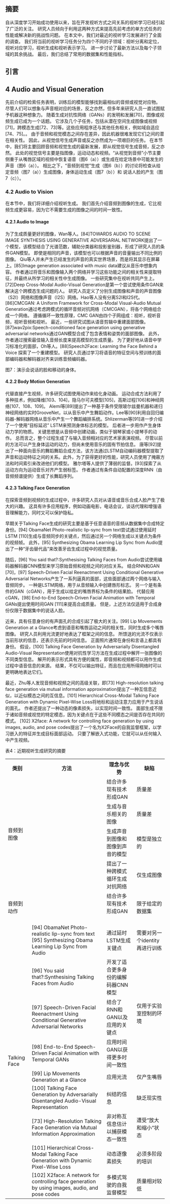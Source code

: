## 摘要
自从深度学习开始成功使用以来，旨在开发视听方式之间关系的视听学习已经引起了广泛的关注。 研究人员倾向于利用这两种方式来提高先前考虑的单方式任务的性能或解决新的挑战性问题。 在本文中，我们对最近的视听学习发展进行了全面的调查。 我们将当前的视听学习任务分为四个不同的子领域：视听分离和定位，视听对应学习，视听生成和视听表示学习。 进一步讨论了最新方法以及每个子领域的其余挑战。 最后，我们总结了常用的数据集和性能指标。

## 引言

## 4 Audio and Visual Generation

先前介绍的检索任务表明，训练后的模型能够找到最相似的音频或视觉对应物。
尽管人们可以想象与声音相对应的场景，反之亦然，但多年来研究人员一直试图赋予机器这种想象力。 随着生成对抗性网络（GANs）的发明和发展[70]，图像或视频生成已成为一个话题。 它涉及几个子任务，包括从潜在空间生成图像或视频[71]，跨模态生成[72、73]等。这些应用程序还与其他任务相关，例如域自适应[74、75]。。 由于音频和视觉模态之间存在差异，因此机器很难发现它们之间的潜在相关性。 因此，从视觉信号生成声音或反之亦然成为一项艰巨的任务。
在本节中，我们将主要回顾音频和视觉生成的最新发展，即从视觉信号生成音频，反之亦然。 此处的视觉信号主要是指图像，运动动态和视频。“从视觉到音频”小节主要侧重于从嘴唇区域的视频中恢复语音（图6（a））或生成在给定场景中可能发生的声音（图6（a））。 相比之下，“音频到视觉”生成（图6（b））的讨论将检查从给定音频（图7（a））生成图像，身体运动生成（图7（b））和 说话人脸的产生（图7（c））。

### 4.2 Audio to Vision

在本节中，我们将详细介绍视听生成。 我们首先介绍音频到图像的生成，它比视频生成更容易，因为它不需要生成的图像之间的时间一致性。

#### 4.2.1 Audio to Image

为了生成质量更好的图像，Wan等人。[84]TOWARDS AUDIO TO SCENE IMAGE SYNTHESIS USING GENERATIVE ADVERSARIAL NETWORK提出了一个模型，该模型结合了光谱范数，辅助分类器和投影鉴别器，形成了研究人员的条件GAN模型。 即使是相同的声音，该模型也可以根据声音的音量输出不同比例的图像。
Qiu等人并未产生已经发生的声音的真实世界场景，而是将其显示在屏幕上。[85]Image generation associated with music data建议从音乐中想象内容。
作者通过将音乐和图像输入两个网络并学习这些功能之间的相关性来提取特征，并最终从所学习的相关性中生成图像。
一些研究集中在视听共同产生上。[72]Deep Cross-Modal Audio-Visual Generation是第一个尝试使用条件GAN来解决这个跨模态生成问题的人。 研究人员定义了分别生成图像和声音的声音图像（S2I）网络和图像声音（I2S）网络。Hao等人没有分离S2I和I2S代。
[86]CMCGAN: A Uniform Framework for Cross-Modal Visual-Audio Mutual Generation通过考虑跨模式的循环音频对抗网络（CMCGAN），将各个网络组合成一个网络。 遵循循环一致性原理，CMC GAN由四个子网组成：视听，视听音频，视听音频和视听。
最近，一些研究试图从语音剪辑中重建面部图像。[87]wav2pix:Speech-conditioned face generation using generative adversarial networks通过GAN模型合成了包含表情和姿势的面部图像。
此外，作者通过搜索最佳输入音频长度来提高模型的生成质量。 为了更好地从语音中学习标准化的面部，Oh等人。[88]Speech2Face: Learning the Face Behind a Voice 探索了一个重建模型。 研究人员通过学习将语音的特征空间与预训练的面部编码器和解码器对齐来训练音频编码器。

图7：演示会说话的脸和移动的身体。

#### 4.2.2 Body Motion Generation

代替直接产生视频，许多研究试图使用动作来给化身动画。 运动合成方法利用了多种技术，例如降维[103、104]，隐马尔可夫模型[105]，高斯过程[106]和神经网络[107、108、109]。
Alemi等[89]提出了一种基于条件受限玻尔兹曼机器和递归神经网络的实时GrooveNet，以从音乐中产生舞蹈动作。Lee等[90]利用自回归编码器-解码器网络从音乐中产生一个舞蹈编排系统。Shlizerman等[91]进一步介绍了一个使用“目标延迟” LSTM来预测身体标志的模型。 后者进一步用作产生身体动力学的物质。 关键思想是从音频中创建动画，类似于钢琴家或小提琴手的动作。 总而言之，整个过程生成了与输入音频相对应的艺术家表演视频。
尽管以前的方法可以产生身体运动的动力，但尚未使用音乐的固有节拍信息。 唐等[92]提出了一种面向音乐的舞蹈舞蹈合成方法，该方法通过LSTM自动编码器模型提取了声音和运动特征之间的关系。此外，为了获得更好的性能，研究人员使用了掩蔽方法和时间索引来改进他们的模型。 雅尔塔等人提供了薄弱的监督。[93]探索了从运动方向为运动音乐对齐产生弱标签。 作者通过有条件自动配置的深度RNN（由音频频谱提供）生成了长舞蹈序列。

#### 4.2.3 Talking Face Generation

在探索音频到视频的生成过程中，许多研究人员对从语音或音乐合成人脸产生了极大的兴趣。
这具有许多应用程序，例如动画电影，电话会议，谈话代理和增强语音理解能力，同时又可以保护隐私。

早期关于Talking Face生成的研究主要是基于任意语音的音频从数据集中合成特定身份。[94] ObamaNet Photo-realistic lip-sync from text尝试通过使用延时LSTM [110]生成与音频同步的关键点，然后通过另一个网络生成以关键点为条件的视频帧。 此外，[95] Synthesizing Obama Learning Lip Sync from Audio提出了一种“牙齿替代品”来改善牙齿生成过程中的视觉质量。

随后，[96] You said that?:Synthesising Talking Faces from Audio尝试使用编码器解码器CNN模型来学习原始音频和视频之间的对应关系。 结合RNN和GAN [70]，[97] Speech-Driven Facial Reenactment Using Conditional Generative Adversarial Networks产生了一系列逼真的面部，这些面部通过两个网络与输入音频同步。 一种是LSTM网络，用于从音频输入中创建唇形标志。 另一个是有条件的GAN（cGAN），用于生成以给定的嘴唇界标为条件的结果脸。 代替应用cGAN，[98] End-to-End Speech-Driven Facial Animation with Temporal GANs提出使用时间GAN [111]来提高合成质量。 但是，上述方法仅适用于合成身份仅限于数据集中的说话人脸。

近来，具有任意身份的有声面孔的合成引起了极大的关注。[99] Lip Movements Generation at a Glance考虑到语音和嘴唇运动之间的相关性，同时生成多个嘴唇图像。 研究人员利用光流更好地表达了框架之间的信息。 所馈送的光流不仅表示当前形状的信息，还表示先前的时间信息。
正面照片通常在身份和言语上都具有身份。 假设，[100] Talking Face Generation by Adversarially Disentangled Audio-Visual Representation使用对抗性学习方法在生成过程中解开一张图像的不同类型信息。 解开的表示形式具有方便的属性，即音频和视频都可以用作生成过程中语音信息的来源。 结果，不仅可以输出特征，而且在应用所得网络时可以更明确地表达它们。

最近，Zhu等人发现音频和视频之间的高级关联，即[73] High-resolution talking face generation via mutual information approximation提出了一种互信息近似，以近似模态之间的互信息。[101] Hierarchical Cross-Modal Talking Face Generation with Dynamic Pixel-Wise Loss将地标和运动注意力应用于产生说话的面孔。 作者还提出了一种动态的像素损失，以实现时间一致性。 面部生成不限于诸如音频或视觉的特定模态，因为关键点在于这些不同模态之间是否存在共同的模式。 [102] X2face: A network for controlling face generation by using images, audio, and pose codes提出了一个名为X2Face的自我监督框架，以学习嵌入的特征并生成目标面部运动。 只要了解嵌入式功能，它就可以从任何输入中产生视频。

表4：近期视听生成研究的摘要

<table>
    <tr><th>类别</th>
        <th>方法</th>
        <th>理念与优势</th>
        <th>缺陷</th></tr>
    <tr><td rowspan="4">音频到图像</td>
        <td></td>
        <td>结合许多现有技术形成GAN</td>
        <td>质量差</td></tr>
    <tr><td></td>
        <td>生成与音乐相关的图像</td>
        <td>质量差</td></tr>
    <tr><td></td>
        <td>生成声音到图像和图像到声音的模型</td>
        <td>模型是独立的</td></tr>
    <tr><td></td>
        <td>提出了一种跨模式循环生成对抗网络</td>
        <td>仅生成图像</td></tr>
    <tr><td rowspan="5">音频到动作</td>
        <td></td>
        <td>结合许多现有技术形成GAN</td>
        <td rowspan="5">限于给定的数据集</td></tr>
    <tr><td></td>
        <td></td></tr>
    <tr><td></td>
        <td></td></tr>
    <tr><td></td>
        <td></td></tr>
    <tr><td></td>
        <td></td></tr>
    <tr><td rowspan="9">Talking Face</td>
        <td>[94] ObamaNet Photo-realistic lip-sync from text<br>
        [95] Synthesizing Obama Learning Lip Sync from Audio</td>
        <td>通过延时LSTM生成关键点</td>
        <td>需要对另一个identity再进行训练</td></tr>
    <tr><td>[96] You said that?:Synthesising Talking Faces from Audio</td>
        <td>开发了适合更多身份的编解码器CNN模型</td>
        <td rowspan="3">仅用于实验室控制的环境</td></tr>
    <tr><td>[97] Speech-Driven Facial Reenactment Using Conditional Generative Adversarial Networks</td>
        <td>结合了RNN和GAN以及应用的关键点</td></tr>
    <tr><td>[98] End-to-End Speech-Driven Facial Animation with Temporal GANs</td>
        <td>应用时间GAN以获得更多时间一致性</td></tr>
    <tr><td>[99] Lip Movements Generation at a Glance</td>
        <td>应用光流</td>
        <td>仅产生嘴唇</td></tr>
    <tr><td>[100] Talking Face Generation by Adversarially Disentangled Audio-Visual Representation</td>
        <td>纠结的信息</td>
        <td>缺乏现实性</td></tr>
    <tr><td>[73] High-Resolution Talking Face Generation via Mutual Information
Approximation</td>
        <td>非对称互信息估计以捕获模态一致性</td>
        <td>遭受“放大和缩小”状态</td></tr>
    <tr><td>[101] Hierarchical Cross-Modal Talking Face Generation with Dynamic Pixel-Wise Loss</td>
        <td>动态逐像素损失</td>
        <td>必须多阶段的培训</td></tr>
    <tr><td>[102] X2face: A network for controlling face generation by using images, audio, and pose codes</td>
        <td>多模式驾驶的自我监督模型</td>
        <td>质量相对较低</td></tr>
</table>









